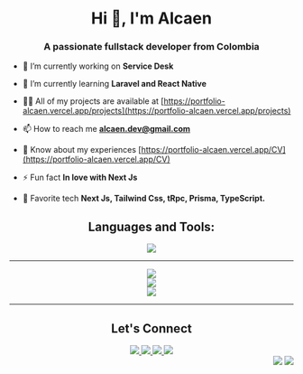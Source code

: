 <h1 align="center">Hi 👋, I'm Alcaen</h1>
<h3 align="center">A passionate fullstack developer from Colombia</h3

<p align='left'>

- 🔭 I’m currently working on **Service Desk**

- 🌱 I’m currently learning **Laravel and React Native**

- 👨‍💻 All of my projects are available at [https://portfolio-alcaen.vercel.app/projects](https://portfolio-alcaen.vercel.app/projects)

- 📫 How to reach me **alcaen.dev@gmail.com**

- 📄 Know about my experiences [https://portfolio-alcaen.vercel.app/CV](https://portfolio-alcaen.vercel.app/CV)

- ⚡ Fun fact **In love with Next Js**

- 👻 Favorite tech **Next Js, Tailwind Css, tRpc, Prisma, TypeScript.**

</p>

<h2 align='center'>Languages and Tools:</h2>
<div align="center">

<img src="https://skillicons.dev/icons?i=js,html,css,ts,py,react,docker,tailwind,nest,next,astro,figma,express,nodejs,git,github,c,vscode,arduino,md,materialui,mongo,mysql,postgres,redis,vercel,netlify,php,planetscale,postman,prisma,powershell,supabase,sass,githubactions,firebase,laravel,linux,matlab,redux,stackoverflow,vite&theme=light" />

</div>

---

<!-- GitHub Stats -->
<div align='center'>
<picture>
<source 
  srcset="https://github-readme-stats.vercel.app/api?username=alcaen&show_icons=true&theme=tokyonight"
  media="(prefers-color-scheme: dark)"
/>
<source
  srcset="https://github-readme-stats.vercel.app/api?username=alcaen&show_icons=true&theme=buefy"
  media="(prefers-color-scheme: light), (prefers-color-scheme: no-preference)"
/>
<img src="https://github-readme-stats.vercel.app/api?username=alcaen&show_icons=true"/>
</picture>
</div>

<!-- Streak -->
<div align='center'>
<picture>
<source 
  srcset="https://github-readme-streak-stats.herokuapp.com/?user=alcaen&theme=tokyonight"
  media="(prefers-color-scheme: dark)"
/>
<source
  srcset="https://github-readme-streak-stats.herokuapp.com/?user=alcaen&theme=buefy"
  media="(prefers-color-scheme: light), (prefers-color-scheme: no-preference)"
/>
<img src="https://github-readme-streak-stats.herokuapp.com/?user=alcaen" />
</picture>
</div>

<!-- Most used Languajes -->
<div align='center'>
<picture>
<source 
  srcset="https://github-readme-stats.vercel.app/api/top-langs/?username=alcaen&layout=compact&hide_progress=true&theme=tokyonight"
  media="(prefers-color-scheme: dark)"
/>
<source
  srcset="https://github-readme-stats.vercel.app/api/top-langs/?username=alcaen&layout=compact&hide_progress=true&theme=buefy"
  media="(prefers-color-scheme: light), (prefers-color-scheme: no-preference)"
/>
<img src="https://github-readme-stats.vercel.app/api/top-langs/?username=alcaen&layout=compact" />
</picture>
</div>

---

<!-- Connect -->
<h2 align='center'>Let's Connect</h2>
<div align="center">
  <a target='_blank' href="https://www.linkedin.com/in/alcaen/">
    <img src="https://skillicons.dev/icons?i=linkedin" />
  </a>
	<a target='_blank' href="https://discordapp.com/users/325795253619785729">
    <img src="https://skillicons.dev/icons?i=discord" />
	</a>
	<a target='_blank' href="https://twitter.com/alejocaicedosac">
    <img src="https://skillicons.dev/icons?i=twitter" />
  </a>
	<a target='_blank' href="https://github.com/alcaen">
    <img src="https://skillicons.dev/icons?i=github" />
  </a>
</div>

<div align='right'>
  <img src='https://badgen.net/github/commits/alcaen/alcaen' />
  <img src='https://badgen.net/github/release/alcaen/alcaen' />
</div>

<!-- Tools used
ICONS
https://github.com/tandpfun/skill-icons
STATS
https://github.com/anuraghazra/github-readme-stats
BADGES
https://badgen.net/
GENERATOR
https://rahuldkjain.github.io/gh-profile-readme-generator/
 -->
